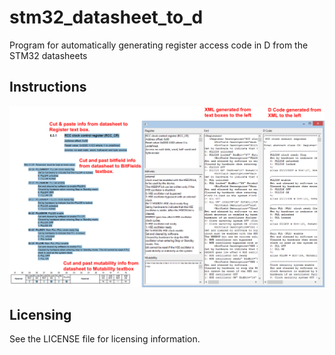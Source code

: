 stm32_datasheet_to_d
====================

Program for automatically generating register access code in D from the STM32 datasheets

Instructions
------------
![Instructions](https://github.com/JinShil/stm32_datasheet_to_d/raw/master/images/description.png "Instructions")


Licensing
---------
See the LICENSE file for licensing information.
